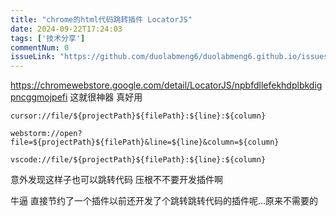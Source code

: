 ```yaml
---
title: "chrome的html代码跳转插件 LocatorJS"
date: 2024-09-22T17:24:03
tags: ['技术分享']
commentNum: 0
issueLink: "https://github.com/duolabmeng6/duolabmeng6.github.io/issues/5"
---
```


https://chromewebstore.google.com/detail/LocatorJS/npbfdllefekhdplbkdigpncggmojpefi
这就很神器 真好用

```
cursor://file/${projectPath}${filePath}:${line}:${column}

webstorm://open?file=${projectPath}${filePath}&line=${line}&column=${column}

vscode://file/${projectPath}${filePath}:${line}:${column}
```

意外发现这样子也可以跳转代码 压根不不要开发插件啊 

牛逼 直接节约了一个插件以前还开发了个跳转跳转代码的插件呢...原来不需要的